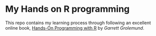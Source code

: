 # My Hands on R programming

This repo contains my learning process through following an excellent online book, [Hands-On Programming with R](https://rstudio-education.github.io/hopr/) by _Garrett Grolemund_.
